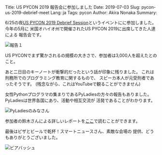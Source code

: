 Title: US PYCON 2019 報告会に参加しました
Date: 2019-07-03
Slug: pycon-us-2019-debrief-meet
Lang: ja
Tags: pycon
Author: Akira Nonaka
Summary: 

6/25の夜[US PYCON 2019 Debrief Session](https://pyconjp.connpass.com/event/132537/)というイベントにに参加しました。今年の5月に
米国オハイオ州で開催されたUS PYCON 2019に出席してきた人達による
報告会です。

![報告１]({filename}/images/pycon-us-2019-debrief/DSC_0009.jpg)

US PYCONでまず驚かされるの規模の大きさで、参加者は3,000人を超えたとのこと。

あと二日目のキーノートが衝撃的だったという話が印象に残りました。
これは刑務所でのプログラミング教育に関するもので、
スピーカ本人が元受刑者であったそうです。
 (残念ながら、これはYouTubeで観ることができません)

女性Pythonプログラマの集まりであるPyLadiesの方々の報告もありました。PyLadiesは世界各国にあり、活動や相互交流が
活発であることがわかります。

![PyLadiesのみなさん]({filename}/images/pycon-us-2019-debrief/DSC_0014.jpg)

参加者の鈴木さんによる詳しいレポートを[ここ](https://gihyo.jp/news/report/01/us-pycon2019)で読むことができます。

最後はピザとビールで乾杯！スマートニュースさん、素敵な会場の
提供、どうもありがとうございました。

![ビアバッシュ]({filename}/images/pycon-us-2019-debrief/IMG_4796.jpg)